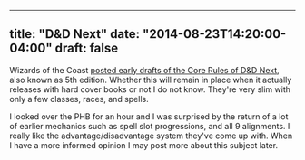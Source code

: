 
---
title: "D&D Next"
date: "2014-08-23T14:20:00-04:00"
draft: false
---

Wizards of the Coast [posted early drafts of the Core Rules of D&D Next](http://dnd.wizards.com/articles/features/basicrules), also known as 5th edition. Whether this will remain in place when it actually releases with hard cover books or not I do not know. They're very slim with only a few classes, races, and spells.

I looked over the PHB for an hour and I was surprised by the return of a lot of earlier mechanics such as spell slot progressions, and all 9 alignments. I really like the advantage/disadvantage system they've come up with. When I have a more informed opinion I may post more about this subject later.
